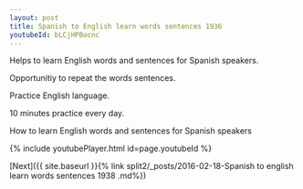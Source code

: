 ```yaml
---
layout: post
title: Spanish to English learn words sentences 1936 
youtubeId: bLCjHPBocnc
---
```

 
 
Helps to learn English words and sentences for Spanish speakers.

Opportunitiy to repeat the words sentences. 

Practice English language. 
 
10 minutes practice every day. 
 
How to learn English words and sentences for Spanish speakers 
 
{% include youtubePlayer.html id=page.youtubeId %}
 
 
[Next]({{ site.baseurl }}{% link  split2/_posts/2016-02-18-Spanish to english learn words sentences 1938 .md%})
 
